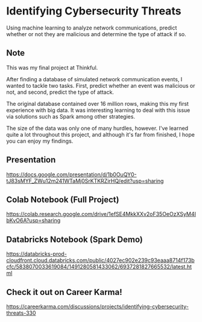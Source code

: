 # Identifying Cybersecurity Threats
Using machine learning to analyze network communications, predict whether or not they are malicious and determine the type of attack if so.

## Note
This was my final project at Thinkful. 

After finding a database of simulated network communication events, I wanted to tackle two tasks. First, predict whether an event was malicious or not, and second, predict the type of attack.

The original database contained over 16 million rows, making this my first experience with big data. It was interesting learning to deal with this issue via solutions such as Spark among other strategies.

The size of the data was only one of many hurdles, however. I've learned quite a lot throughout this project, and although it's far from finished, I hope you can enjoy my findings.

## Presentation
https://docs.google.com/presentation/d/1b0OuQY0-tJ83sMYF_ZWu12m241WTaMj0SrKTKRZirHQ/edit?usp=sharing

## Colab Notebook (Full Project)
https://colab.research.google.com/drive/1efSE4MkkXXv2oF35OeOzXSyM4IbKvO6A?usp=sharing

## Databricks Notebook (Spark Demo)
https://databricks-prod-cloudfront.cloud.databricks.com/public/4027ec902e239c93eaaa8714f173bcfc/5838070033619084/1491280581433062/6937281827665532/latest.html

## Check it out on Career Karma!
https://careerkarma.com/discussions/projects/identifying-cybersecurity-threats-330
